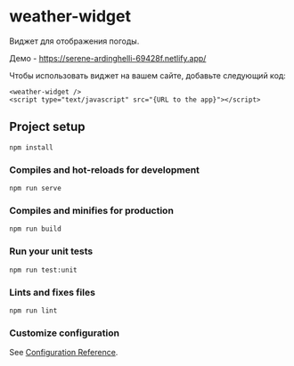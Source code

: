 # weather-widget

Виджет для отображения погоды.

Демо - https://serene-ardinghelli-69428f.netlify.app/

Чтобы использовать виджет на вашем сайте, добавьте следующий код:
```
<weather-widget />
<script type="text/javascript" src="{URL to the app}"></script>
```

## Project setup
```
npm install
```

### Compiles and hot-reloads for development
```
npm run serve
```

### Compiles and minifies for production
```
npm run build
```

### Run your unit tests
```
npm run test:unit
```

### Lints and fixes files
```
npm run lint
```

### Customize configuration
See [Configuration Reference](https://cli.vuejs.org/config/).
